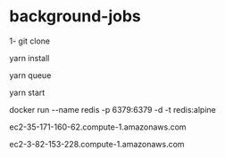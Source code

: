 # background-jobs

1- git clone 

yarn install

yarn queue

yarn start

​docker run --name redis -p 6379:6379 -d -t redis:alpine

​ec2-35-171-160-62.compute-1.amazonaws.com

​ec2-3-82-153-228.compute-1.amazonaws.com
